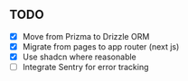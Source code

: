 ## TODO

- [x] Move from Prizma to Drizzle ORM
- [x] Migrate from pages to app router (next js)
- [x] Use shadcn where reasonable
- [ ] Integrate Sentry for error tracking
